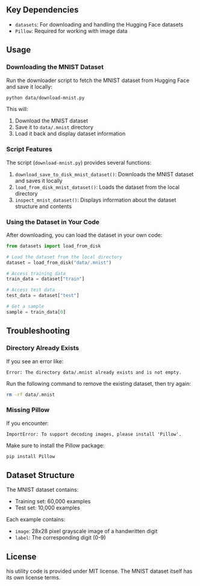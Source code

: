 ## Key Dependencies

- `datasets`: For downloading and handling the Hugging Face datasets
- `Pillow`: Required for working with image data

## Usage

### Downloading the MNIST Dataset

Run the downloader script to fetch the MNIST dataset from Hugging Face and save it locally:

```bash
python data/download-mnist.py
```

This will:
1. Download the MNIST dataset
2. Save it to `data/.mnist` directory
3. Load it back and display dataset information

### Script Features

The script (`download-mnist.py`) provides several functions:

1. `download_save_to_disk_mnist_dataset()`: Downloads the MNIST dataset and saves it locally
2. `load_from_disk_mnist_dataset()`: Loads the dataset from the local directory
3. `inspect_mnist_dataset()`: Displays information about the dataset structure and contents

### Using the Dataset in Your Code

After downloading, you can load the dataset in your own code:

```python
from datasets import load_from_disk

# Load the dataset from the local directory
dataset = load_from_disk("data/.mnist")

# Access training data
train_data = dataset["train"]

# Access test data
test_data = dataset["test"]

# Get a sample
sample = train_data[0]
```

## Troubleshooting

### Directory Already Exists

If you see an error like:
```
Error: The directory data/.mnist already exists and is not empty.
```

Run the following command to remove the existing dataset, then try again:
```bash
rm -rf data/.mnist
```

### Missing Pillow

If you encounter:
```
ImportError: To support decoding images, please install 'Pillow'.
```

Make sure to install the Pillow package:
```bash
pip install Pillow
```

## Dataset Structure

The MNIST dataset contains:
- Training set: 60,000 examples
- Test set: 10,000 examples

Each example contains:
- `image`: 28x28 pixel grayscale image of a handwritten digit
- `label`: The corresponding digit (0-9)

## License

his utility code is provided under MIT license. The MNIST dataset itself has its own license terms.